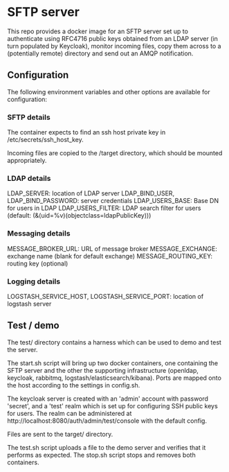# SFTP server

This repo provides a docker image for an SFTP server set up to
authenticate using RFC4716 public keys obtained from an LDAP server
(in turn populated by Keycloak), monitor incoming files, copy them
across to a (potentially remote) directory and send out an AMQP
notification.

## Configuration

The following environment variables and other options are available
for configuration:

### SFTP details

The container expects to find an ssh host private key in
/etc/secrets/ssh_host_key.

Incoming files are copied to the /target directory, which should be
mounted appropriately.

### LDAP details

LDAP_SERVER: location of LDAP server
LDAP_BIND_USER, LDAP_BIND_PASSWORD: server credentials
LDAP_USERS_BASE: Base DN for users in LDAP
LDAP_USERS_FILTER: LDAP search filter for users (default: (&(uid=%v)(objectclass=ldapPublicKey)))

### Messaging details

MESSAGE_BROKER_URL: URL of message broker
MESSAGE_EXCHANGE: exchange name (blank for default exchange)
MESSAGE_ROUTING_KEY: routing key (optional)

### Logging details

LOGSTASH_SERVICE_HOST, LOGSTASH_SERVICE_PORT: location of logstash server

## Test / demo

The test/ directory contains a harness which can be used to demo and
test the server.

The start.sh script will bring up two docker containers, one
containing the SFTP server and the other the supporting infrastructure
(openldap, keycloak, rabbitmq, logstash/elasticsearch/kibana).  Ports
are mapped onto the host according to the settings in config.sh.

The keycloak server is created with an 'admin' account with password
'secret', and a 'test' realm which is set up for configuring SSH
public keys for users.  The realm can be administered at
http://localhost:8080/auth/admin/test/console with the default config.

Files are sent to the target/ directory.

The test.sh script uploads a file to the demo server and verifies that
it performs as expected.  The stop.sh script stops and removes both
containers.

